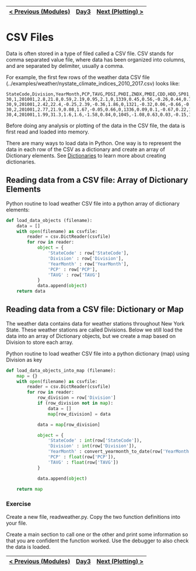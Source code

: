 [< Previous (Modules)](Modules.md) | [Day3](../README.md)| [Next (Plotting) >](SimplePlotting.md) |
|----|----|----|
# CSV Files

Data is often stored in a type of filed called a CSV file. CSV stands for comma separated value file, where data has been organized into columns, and are separated by delimiter, usually a comma.

For example, the first few rows of the weather data CSV file (../examples/weather/nystate_climate_indices_2010_2017.csv) looks like:
```
StateCode,Division,YearMonth,PCP,TAVG,PDSI,PHDI,ZNDX,PMDI,CDD,HDD,SP01,SP02,SP03,SP06,SP09,SP12,SP24,TMIN,TMAX
30,1,201001,2.8,21.8,0.59,2.19,0.95,2.1,0,1339,0.45,0.56,-0.26,0.44,0.75,0.41,1.01,14.5,29.2
30,9,201001,2.42,22.4,-0.25,2.39,-0.36,1.86,0,1321,-0.32,0.06,-0.66,-0.08,0.51,0.51,1.52,16,28.8
30,2,201001,2.77,21.9,0.08,1.67,-0.05,0.66,0,1336,0.09,0.1,-0.67,0.22,1.1,0.5,1.07,14.2,29.5
30,4,201001,1.99,31.3,1.6,1.6,-1.58,0.84,0,1045,-1.08,0.63,0.03,-0.15,1.1,0.47,0.84,24.2,38.3

```

Before doing any analysis or plotting of the data in the CSV file, the data is first read and loaded into memory.

There are many ways to load data in Python. One way is to represent the data in each row of the CSV as a dictionary and create an array of Dictionary elements. See [Dictionaries](../Day2/Dictionaries.md) to learn more about creating dictionaries.

## Reading data from a CSV file: Array of Dictionary Elements

Python routine to load weather CSV file into a python array of dictionary elements:
```python
def load_data_objects (filename):
    data = []
    with open(filename) as csvfile:
        reader = csv.DictReader(csvfile)
        for row in reader:
            object = {
                'StateCode' : row['StateCode'],
                'Division' : row['Division'],
                'YearMonth' : row['YearMonth'],
                'PCP' : row['PCP'],
                'TAVG' : row['TAVG']
            }
            data.append(object)
    return data
```


## Reading data from a CSV file: Dictionary or Map

The weather data contains data for weather stations throughout New York State. These weather stations are called Divisions. Below we still load the data into an array of Dictionary objects, but we create a map based on Division to store each array.

Python routine to load weather CSV file into a python dictionary (map) using Division as key
```python
def load_data_objects_into_map (filename):
    map = {}
    with open(filename) as csvfile:
        reader = csv.DictReader(csvfile)
        for row in reader:
            row_division = row['Division']
            if (row_division not in map):
                data = []
                map[row_division] = data

            data = map[row_division]

            object = {
                'StateCode' : int(row['StateCode']),
                'Division' : int(row['Division']),
                'YearMonth' : convert_yearmonth_to_date(row['YearMonth']),
                'PCP' : float(row['PCP']),
                'TAVG' : float(row['TAVG'])
            }

            data.append(object)

    return map
```

### Exercise

Create a new file, readweather.py. Copy the two function definitions into your file.

Create a main section to call one or the other and print some information so that you are confident the function worked. Use the debugger to also check the data is loaded.


[< Previous (Modules)](Modules.md) | [Day3](../README.md)| [Next (Plotting) >](SimplePlotting.md) |
|----|----|----|
